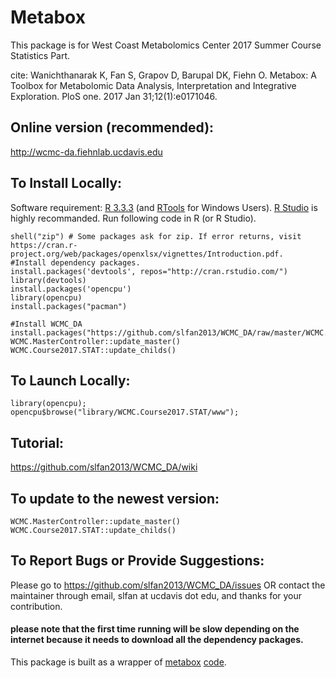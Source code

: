 # Metabox
This package is for West Coast Metabolomics Center 2017 Summer Course Statistics Part.


cite:
Wanichthanarak K, Fan S, Grapov D, Barupal DK, Fiehn O. Metabox: A Toolbox for Metabolomic Data Analysis, Interpretation and Integrative Exploration. PloS one. 2017 Jan 31;12(1):e0171046.


## Online version (recommended):
http://wcmc-da.fiehnlab.ucdavis.edu

## To Install Locally:

Software requirement: [R 3.3.3](https://cran.r-project.org/bin/windows/base/R-3.3.3-win.exe) (and [RTools](https://cran.r-project.org/bin/windows/Rtools/Rtools34.exe) for Windows Users). [R Studio](https://download1.rstudio.org/RStudio-1.0.136.exe) is highly recommanded. Run following code in R (or R Studio).

```
shell("zip") # Some packages ask for zip. If error returns, visit https://cran.r-project.org/web/packages/openxlsx/vignettes/Introduction.pdf.
#Install dependency packages.
install.packages('devtools', repos="http://cran.rstudio.com/")
library(devtools)
install.packages('opencpu')
library(opencpu)
install.packages("pacman")

#Install WCMC_DA
install.packages("https://github.com/slfan2013/WCMC_DA/raw/master/WCMC.MasterController_0.1.0.tar.gz",repos=NULL)
WCMC.MasterController::update_master()
WCMC.Course2017.STAT::update_childs()
```

## To Launch Locally:
```
library(opencpu);
opencpu$browse("library/WCMC.Course2017.STAT/www");
```
## Tutorial:
https://github.com/slfan2013/WCMC_DA/wiki


## To update to the newest version: 
```
WCMC.MasterController::update_master()
WCMC.Course2017.STAT::update_childs()
```
## To Report Bugs or Provide Suggestions:
Please go to https://github.com/slfan2013/WCMC_DA/issues OR contact the maintainer through email, slfan at ucdavis dot edu, and thanks for your contribution.


#### please note that the first time running will be slow depending on the internet because it needs to download all the dependency packages. 

This package is built as a wrapper of [metabox](http://journals.plos.org/plosone/article?id=10.1371/journal.pone.0171046) [code](https://github.com/kwanjeeraw/metabox).
